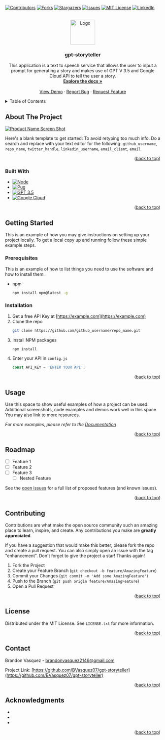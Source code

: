 <!-- Improved compatibility of back to top link: See: https://github.com/othneildrew/Best-README-Template/pull/73 -->
<a name="readme-top"></a>
<!--
*** Thanks for checking out the Best-README-Template. If you have a suggestion
*** that would make this better, please fork the repo and create a pull request
*** or simply open an issue with the tag "enhancement".
*** Don't forget to give the project a star!
*** Thanks again! Now go create something AMAZING! :D
-->



<!-- PROJECT SHIELDS -->
<!--
*** I'm using markdown "reference style" links for readability.
*** Reference links are enclosed in brackets [ ] instead of parentheses ( ).
*** See the bottom of this document for the declaration of the reference variables
*** for contributors-url, forks-url, etc. This is an optional, concise syntax you may use.
*** https://www.markdownguide.org/basic-syntax/#reference-style-links
-->
[![Contributors][contributors-shield]][contributors-url]
[![Forks][forks-shield]][forks-url]
[![Stargazers][stars-shield]][stars-url]
[![Issues][issues-shield]][issues-url]
[![MIT License][license-shield]][license-url]
[![LinkedIn][linkedin-shield]][linkedin-url]



<!-- PROJECT LOGO -->
<br />
<div align="center">
  <a href="https://github.com/BVasquez07/gpt-storyteller">
    <img src="images/logo.png" alt="Logo" width="80" height="80">
  </a>

<h3 align="center">gpt-storyteller</h3>

  <p align="center">
    This application is a text to speech service that allows the user to input a prompt for generating a story and makes use of GPT V 3.5 and Google Cloud API to tell the user a story. 
    <br />
    <a href="https://github.com/BVasquez07/gpt-storyteller"><strong>Explore the docs »</strong></a>
    <br />
    <br />
    <a href="https://github.com/BVasquez07/gpt-storyteller">View Demo</a>
    ·
    <a href="https://github.com/BVasquez07/gpt-storyteller/issues">Report Bug</a>
    ·
    <a href="https://github.com/BVasquez07/gpt-storyteller/issues">Request Feature</a>
  </p>
</div>



<!-- TABLE OF CONTENTS -->
<details>
  <summary>Table of Contents</summary>
  <ol>
    <li>
      <a href="#about-the-project">About The Project</a>
      <ul>
        <li><a href="#built-with">Built With</a></li>
      </ul>
    </li>
    <li>
      <a href="#getting-started">Getting Started</a>
      <ul>
        <li><a href="#prerequisites">Prerequisites</a></li>
        <li><a href="#installation">Installation</a></li>
      </ul>
    </li>
    <li><a href="#usage">Usage</a></li>
    <li><a href="#roadmap">Roadmap</a></li>
    <li><a href="#contributing">Contributing</a></li>
    <li><a href="#license">License</a></li>
    <li><a href="#contact">Contact</a></li>
    <li><a href="#acknowledgments">Acknowledgments</a></li>
  </ol>
</details>



<!-- ABOUT THE PROJECT -->
## About The Project

[![Product Name Screen Shot][product-screenshot]](https://example.com)

Here's a blank template to get started: To avoid retyping too much info. Do a search and replace with your text editor for the following: `github_username`, `repo_name`, `twitter_handle`, `linkedin_username`, `email_client`, `email`

<p align="right">(<a href="#readme-top">back to top</a>)</p>



### Built With

* [![Node][Node.com]][Node-url]
* [![Pug][Pug.com]][Pug-url]
* [![GPT 3.5][openai.com]][openai-url]
* [![Google Cloud][googleCloud.com]][googleCloud-url]

<p align="right">(<a href="#readme-top">back to top</a>)</p>



<!-- GETTING STARTED -->
## Getting Started

This is an example of how you may give instructions on setting up your project locally.
To get a local copy up and running follow these simple example steps.

### Prerequisites

This is an example of how to list things you need to use the software and how to install them.
* npm
  ```sh
  npm install npm@latest -g
  ```

### Installation

1. Get a free API Key at [https://example.com](https://example.com)
2. Clone the repo
   ```sh
   git clone https://github.com/github_username/repo_name.git
   ```
3. Install NPM packages
   ```sh
   npm install
   ```
4. Enter your API in `config.js`
   ```js
   const API_KEY = 'ENTER YOUR API';
   ```

<p align="right">(<a href="#readme-top">back to top</a>)</p>



<!-- USAGE EXAMPLES -->
## Usage

Use this space to show useful examples of how a project can be used. Additional screenshots, code examples and demos work well in this space. You may also link to more resources.

_For more examples, please refer to the [Documentation](https://example.com)_

<p align="right">(<a href="#readme-top">back to top</a>)</p>



<!-- ROADMAP -->
## Roadmap

- [ ] Feature 1
- [ ] Feature 2
- [ ] Feature 3
    - [ ] Nested Feature

See the [open issues](https://github.com/github_username/repo_name/issues) for a full list of proposed features (and known issues).

<p align="right">(<a href="#readme-top">back to top</a>)</p>



<!-- CONTRIBUTING -->
## Contributing

Contributions are what make the open source community such an amazing place to learn, inspire, and create. Any contributions you make are **greatly appreciated**.

If you have a suggestion that would make this better, please fork the repo and create a pull request. You can also simply open an issue with the tag "enhancement".
Don't forget to give the project a star! Thanks again!

1. Fork the Project
2. Create your Feature Branch (`git checkout -b feature/AmazingFeature`)
3. Commit your Changes (`git commit -m 'Add some AmazingFeature'`)
4. Push to the Branch (`git push origin feature/AmazingFeature`)
5. Open a Pull Request

<p align="right">(<a href="#readme-top">back to top</a>)</p>



<!-- LICENSE -->
## License

Distributed under the MIT License. See `LICENSE.txt` for more information.

<p align="right">(<a href="#readme-top">back to top</a>)</p>



<!-- CONTACT -->
## Contact

Brandon Vasquez - brandonvasquez2146@gmail.com

Project Link: [https://github.com/BVasquez07/gpt-storyteller](https://github.com/BVasquez07/gpt-storyteller)

<p align="right">(<a href="#readme-top">back to top</a>)</p>



<!-- ACKNOWLEDGMENTS -->
## Acknowledgments

* []()
* []()
* []()

<p align="right">(<a href="#readme-top">back to top</a>)</p>



<!-- MARKDOWN LINKS & IMAGES -->
<!-- https://www.markdownguide.org/basic-syntax/#reference-style-links -->
<!-- visit  https://shields.io/badges to create your own custom badges-->

[contributors-shield]: https://img.shields.io/github/contributors/BVasquez07/gpt-storyteller.svg?style=for-the-badge
[contributors-url]: https://github.com/BVasquez07/gpt-storyteller/graphs/contributors
[forks-shield]: https://img.shields.io/github/forks/BVasquez07/gpt-storyteller.svg?style=for-the-badge
[forks-url]: https://github.com/BVasquez07/gpt-storyteller/forks
[stars-shield]: https://img.shields.io/github/stars/BVasquez07/gpt-storyteller.svg?style=for-the-badge
[stars-url]: https://github.com/BVasquez07/gpt-storyteller/stargazers
[issues-shield]: https://img.shields.io/github/issues/BVasquez07/gpt-storyteller.svg?style=for-the-badge
[issues-url]: https://github.com/BVasquez07/gpt-storyteller/issues
[license-shield]: https://img.shields.io/github/license/BVasquez07/gpt-storyteller.svg?style=for-the-badge
[license-url]: https://github.com/BVasquez07/gpt-storyteller/blob/main/LICENSE.txt
[linkedin-shield]: https://img.shields.io/badge/-LinkedIn-black.svg?style=for-the-badge&logo=linkedin&colorB=555
[linkedin-url]: https://www.linkedin.com/in/brandon-vasquez-a973b322a/
[product-screenshot]: images/screenshot.png
[Node.com]: https://img.shields.io/badge/Node-green?style=for-the-badge
[Node-url]:https://nodejs.org/docs/latest/api/
[Pug.com]: https://img.shields.io/badge/Pug-red?style=for-the-badge
[Pug-url]: https://pugjs.org/api/getting-started.html
[openai.com]: https://img.shields.io/badge/GPT%203.5-light%20green?style=for-the-badge
[openai-url]: https://platform.openai.com/docs/introduction
[googleCloud.com]: https://img.shields.io/badge/Google%20Cloud-blue?style=for-the-badge
[googleCloud-url]: https://cloud.google.com/docs